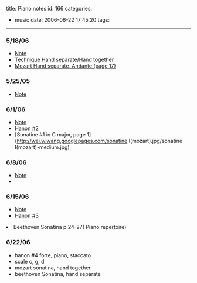 title: Piano notes
id: 166
categories:
  - music
date: 2006-06-22 17:45:20
tags:
---



### 5/18/06

*   [Note](http://wei.w.wang.googlepages.com/0518_resize.jpg/0518_resize-full.jpg)<li>[Technique Hand separate/Hand together](http://wei.w.wang.googlepages.com/exe1_resize.jpg/exe1_resize-full.jpg)<li>[Mozart Hand separate, Andante (page 17)](http://wei.w.wang.googlepages.com/pg17Andante_resize.jpg/pg17Andante_resize-full.jpg)

<p>

### 5/25/05

*   [Note](http://wei.w.wang.googlepages.com/0525_resize.jpg/0525_resize-full.jpg)

### 6/1/06

*   [Note](http://wei.w.wang.googlepages.com/0601_resize.jpg/0601_resize-full.jpg)<li>[Hanon #2](http://wei.w.wang.googlepages.com/exe2.jpg/exe2-full.jpg)<li>[Sonatine #1 in C major, page 1](http://wei.w.wang.googlepages.com/sonatine I(mozart).jpg/sonatine I(mozart)-medium.jpg)

### 6/8/06

*   [Note](http://wei.w.wang.googlepages.com/0608_resize.jpg/0608_resize-full.jpg)<li>

### 6/15/06

*   [Note](http://wei.w.wang.googlepages.com/0615_resize.jpg/0615_resize-full.jpg)<li>[Hanon #3 ](http://wei.w.wang.googlepages.com/exe3.jpg/exe3-full.jpg)
<li>Beethoven Sonatina p 24-27( Piano repertoire)

### 6/22/06


*   hanon #4 forte, piano, staccato
*   scale c, g, d<li>mozart sonatina, hand together<li>beethoven Sonatina, hand separate<p>
